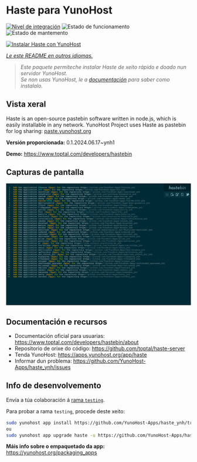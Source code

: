 <!--
NOTA: Este README foi creado automáticamente por <https://github.com/YunoHost/apps/tree/master/tools/readme_generator>
NON debe editarse manualmente.
-->

# Haste para YunoHost

[![Nivel de integración](https://dash.yunohost.org/integration/haste.svg)](https://dash.yunohost.org/appci/app/haste) ![Estado de funcionamento](https://ci-apps.yunohost.org/ci/badges/haste.status.svg) ![Estado de mantemento](https://ci-apps.yunohost.org/ci/badges/haste.maintain.svg)

[![Instalar Haste con YunoHost](https://install-app.yunohost.org/install-with-yunohost.svg)](https://install-app.yunohost.org/?app=haste)

*[Le este README en outros idiomas.](./ALL_README.md)*

> *Este paquete permíteche instalar Haste de xeito rápido e doado nun servidor YunoHost.*  
> *Se non usas YunoHost, le a [documentación](https://yunohost.org/install) para saber como instalalo.*

## Vista xeral

Haste is an open-source pastebin software written in node.js, which is easily installable in any network. YunoHost Project uses Haste as pastebin for log sharing: [paste.yunohost.org](https://paste.yunohost.org/)


**Versión proporcionada:** 0.1.2024.06.17~ynh1

**Demo:** <https://www.toptal.com/developers/hastebin>

## Capturas de pantalla

![Captura de pantalla de Haste](./doc/screenshots/screenshot.png)

## Documentación e recursos

- Documentación oficial para usuarias: <https://www.toptal.com/developers/hastebin/about>
- Repositorio de orixe do código: <https://github.com/toptal/haste-server>
- Tenda YunoHost: <https://apps.yunohost.org/app/haste>
- Informar dun problema: <https://github.com/YunoHost-Apps/haste_ynh/issues>

## Info de desenvolvemento

Envía a túa colaboración á [rama `testing`](https://github.com/YunoHost-Apps/haste_ynh/tree/testing).

Para probar a rama `testing`, procede deste xeito:

```bash
sudo yunohost app install https://github.com/YunoHost-Apps/haste_ynh/tree/testing --debug
ou
sudo yunohost app upgrade haste -u https://github.com/YunoHost-Apps/haste_ynh/tree/testing --debug
```

**Máis info sobre o empaquetado da app:** <https://yunohost.org/packaging_apps>
